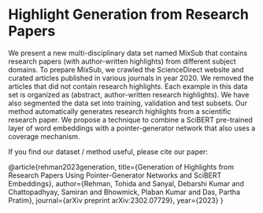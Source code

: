 # Highlight Generation from Research Papers
We present a new multi-disciplinary data set named MixSub that contains research papers (with author-written highlights) from different subject domains. 
To prepare MixSub, we crawled the ScienceDirect website and curated articles published in various journals in year 2020. We removed the articles that did not contain research highlights. 
Each example in this data set is organized as (abstract,  author-written research highlights). 
We have also segmented the data set into training, validation and test subsets.
Our method automatically generates research highlights from a scientific research paper. 
We propose a technique to combine a SciBERT  pre-trained layer of word embeddings with a pointer-generator network that also uses a coverage mechanism. 




If you find our dataset / method useful, please cite our paper:

@article{rehman2023generation,
  title={Generation of Highlights from Research Papers Using Pointer-Generator Networks and SciBERT Embeddings},
  author={Rehman, Tohida and Sanyal, Debarshi Kumar and Chattopadhyay, Samiran and Bhowmick, Plaban Kumar and Das, Partha Pratim},
  journal={arXiv preprint arXiv:2302.07729},
  year={2023}
}
